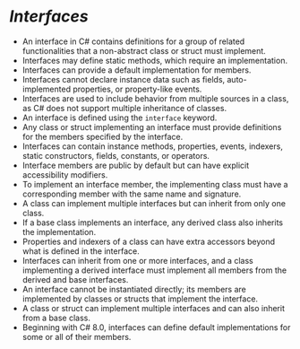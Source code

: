 # ***Interfaces***                                                                                                        

- An interface in C# contains definitions for a group of related functionalities that a non-abstract class or struct must implement.
- Interfaces may define static methods, which require an implementation.
- Interfaces can provide a default implementation for members.
- Interfaces cannot declare instance data such as fields, auto-implemented properties, or property-like events.
- Interfaces are used to include behavior from multiple sources in a class, as C# does not support multiple inheritance of classes.
- An interface is defined using the `interface` keyword.
- Any class or struct implementing an interface must provide definitions for the members specified by the interface.
- Interfaces can contain instance methods, properties, events, indexers, static constructors, fields, constants, or operators.
- Interface members are public by default but can have explicit accessibility modifiers.
- To implement an interface member, the implementing class must have a corresponding member with the same name and signature.
- A class can implement multiple interfaces but can inherit from only one class.
- If a base class implements an interface, any derived class also inherits the implementation.
- Properties and indexers of a class can have extra accessors beyond what is defined in the interface.
- Interfaces can inherit from one or more interfaces, and a class implementing a derived interface must implement all members from the derived and base interfaces.
- An interface cannot be instantiated directly; its members are implemented by classes or structs that implement the interface.
- A class or struct can implement multiple interfaces and can also inherit from a base class.
- Beginning with C# 8.0, interfaces can define default implementations for some or all of their members.
